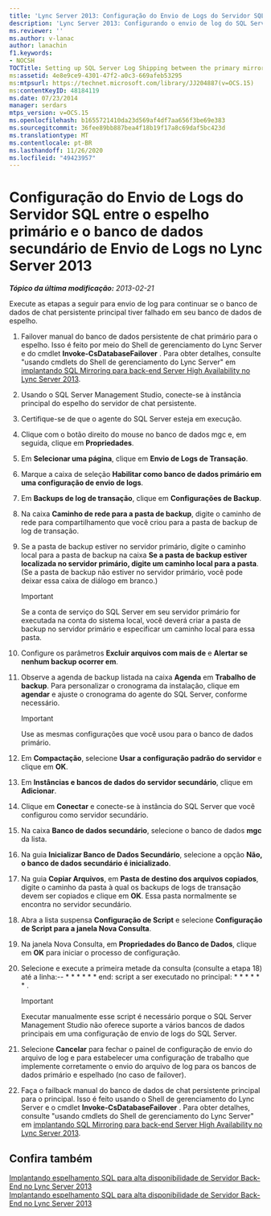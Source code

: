 ```yaml
---
title: 'Lync Server 2013: Configuração do Envio de Logs do Servidor SQL entre o espelho primário e o banco de dados secundário de Envio de Logs'
description: 'Lync Server 2013: Configurando o envio de log do SQL Server entre o espelhamento primário e o banco de dados secundário de envio de logs.'
ms.reviewer: ''
ms.author: v-lanac
author: lanachin
f1.keywords:
- NOCSH
TOCTitle: Setting up SQL Server Log Shipping between the primary mirror and the Log Shipping secondary database
ms:assetid: 4e8e9ce9-4301-47f2-a0c3-669afeb53295
ms:mtpsurl: https://technet.microsoft.com/library/JJ204887(v=OCS.15)
ms:contentKeyID: 48184119
ms.date: 07/23/2014
manager: serdars
mtps_version: v=OCS.15
ms.openlocfilehash: b1655721410da23d569af4df7aa656f3be69e383
ms.sourcegitcommit: 36fee89bb887bea4f18b19f17a8c69daf5bc423d
ms.translationtype: MT
ms.contentlocale: pt-BR
ms.lasthandoff: 11/26/2020
ms.locfileid: "49423957"
---
```

# <a name="setting-up-sql-server-log-shipping-between-the-primary-mirror-and-the-log-shipping-secondary-database-in-lync-server-2013"></a>Configuração do Envio de Logs do Servidor SQL entre o espelho primário e o banco de dados secundário de Envio de Logs no Lync Server 2013

<div data-xmlns="http://www.w3.org/1999/xhtml">

<div class="topic" data-xmlns="http://www.w3.org/1999/xhtml" data-msxsl="urn:schemas-microsoft-com:xslt" data-cs="https://msdn.microsoft.com/">

<div data-asp="https://msdn2.microsoft.com/asp">



</div>

<div id="mainSection">

<div id="mainBody">

<span> </span>

_**Tópico da última modificação:** 2013-02-21_

Execute as etapas a seguir para envio de log para continuar se o banco de dados de chat persistente principal tiver falhado em seu banco de dados de espelho.

1.  Failover manual do banco de dados persistente de chat primário para o espelho. Isso é feito por meio do Shell de gerenciamento do Lync Server e do cmdlet **Invoke-CsDatabaseFailover** . Para obter detalhes, consulte "usando cmdlets do Shell de gerenciamento do Lync Server" em [implantando SQL Mirroring para back-end Server High Availability no Lync Server 2013](lync-server-2013-deploying-sql-mirroring-for-back-end-server-high-availability.md).

2.  Usando o SQL Server Management Studio, conecte-se à instância principal do espelho do servidor de chat persistente.

3.  Certifique-se de que o agente do SQL Server esteja em execução.

4.  Clique com o botão direito do mouse no banco de dados mgc e, em seguida, clique em **Propriedades**.

5.  Em **Selecionar uma página**, clique em **Envio de Logs de Transação**.

6.  Marque a caixa de seleção **Habilitar como banco de dados primário em uma configuração de envio de logs**.

7.  Em **Backups de log de transação**, clique em **Configurações de Backup**.

8.  Na caixa **Caminho de rede para a pasta de backup**, digite o caminho de rede para compartilhamento que você criou para a pasta de backup de log de transação.

9.  Se a pasta de backup estiver no servidor primário, digite o caminho local para a pasta de backup na caixa **Se a pasta de backup estiver localizada no servidor primário, digite um caminho local para a pasta**. (Se a pasta de backup não estiver no servidor primário, você pode deixar essa caixa de diálogo em branco.)
    
    <div>
    

    > [!IMPORTANT]  
    > Se a conta de serviço do SQL Server em seu servidor primário for executada na conta do sistema local, você deverá criar a pasta de backup no servidor primário e especificar um caminho local para essa pasta.

    
    </div>

10. Configure os parâmetros **Excluir arquivos com mais de** e **Alertar se nenhum backup ocorrer em**.

11. Observe a agenda de backup listada na caixa **Agenda** em **Trabalho de backup**. Para personalizar o cronograma da instalação, clique em **agendar** e ajuste o cronograma do agente do SQL Server, conforme necessário.
    
    <div>
    

    > [!IMPORTANT]  
    > Use as mesmas configurações que você usou para o banco de dados primário.

    
    </div>

12. Em **Compactação**, selecione **Usar a configuração padrão do servidor** e clique em **OK**.

13. Em **Instâncias e bancos de dados do servidor secundário**, clique em **Adicionar**.

14. Clique em **Conectar** e conecte-se à instância do SQL Server que você configurou como servidor secundário.

15. Na caixa **Banco de dados secundário**, selecione o banco de dados **mgc** da lista.

16. Na guia **Inicializar Banco de Dados Secundário**, selecione a opção **Não, o banco de dados secundário é inicializado**.

17. Na guia **Copiar Arquivos**, em **Pasta de destino dos arquivos copiados**, digite o caminho da pasta à qual os backups de logs de transação devem ser copiados e clique em **OK**. Essa pasta normalmente se encontra no servidor secundário.

18. Abra a lista suspensa **Configuração de Script** e selecione **Configuração de Script para a janela Nova Consulta**.

19. Na janela Nova Consulta, em **Propriedades do Banco de Dados**, clique em **OK** para iniciar o processo de configuração.

20. Selecione e execute a primeira metade da consulta (consulte a etapa 18) até a linha:-- \* \* \* \* \* \* end: script a ser executado no principal: \* \* \* \* \* \* .
    
    <div>
    

    > [!IMPORTANT]  
    > Executar manualmente esse script é necessário porque o SQL Server Management Studio não oferece suporte a vários bancos de dados principais em uma configuração de envio de logs do SQL Server.

    
    </div>

21. Selecione **Cancelar** para fechar o painel de configuração de envio do arquivo de log e para estabelecer uma configuração de trabalho que implemente corretamente o envio do arquivo de log para os bancos de dados primário e espelhado (no caso de failover). 

22. Faça o failback manual do banco de dados de chat persistente principal para o principal. Isso é feito usando o Shell de gerenciamento do Lync Server e o cmdlet **Invoke-CsDatabaseFailover** . Para obter detalhes, consulte "usando cmdlets do Shell de gerenciamento do Lync Server" em [implantando SQL Mirroring para back-end Server High Availability no Lync Server 2013](lync-server-2013-deploying-sql-mirroring-for-back-end-server-high-availability.md).

<div>

## <a name="see-also"></a>Confira também


[Implantando espelhamento SQL para alta disponibilidade de Servidor Back-End no Lync Server 2013](lync-server-2013-deploying-sql-mirroring-for-back-end-server-high-availability.md)  
[Implantando espelhamento SQL para alta disponibilidade de Servidor Back-End no Lync Server 2013](lync-server-2013-deploying-sql-mirroring-for-back-end-server-high-availability.md)  
  

</div>

</div>

<span> </span>

</div>

</div>

</div>

